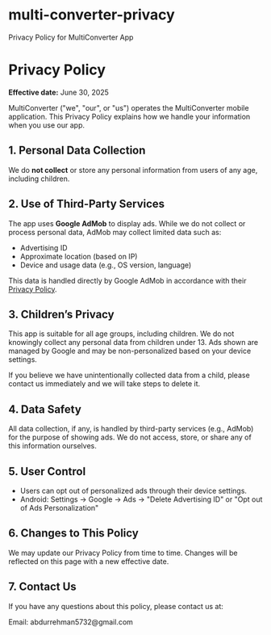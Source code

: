 # multi-converter-privacy
Privacy Policy for MultiConverter App
<!DOCTYPE html>
<html lang="en">
<head>
  <meta charset="UTF-8" />
  <meta name="viewport" content="width=device-width, initial-scale=1.0"/>
  <title>Privacy Policy - MultiConverter</title>
</head>
<body>
  <h1>Privacy Policy</h1>

  <p><strong>Effective date:</strong> June 30, 2025</p>

  <p>MultiConverter ("we", "our", or "us") operates the MultiConverter mobile application. This Privacy Policy explains how we handle your information when you use our app.</p>

  <h2>1. Personal Data Collection</h2>
  <p>We do <strong>not collect</strong> or store any personal information from users of any age, including children.</p>

  <h2>2. Use of Third-Party Services</h2>
  <p>The app uses <strong>Google AdMob</strong> to display ads. While we do not collect or process personal data, AdMob may collect limited data such as:</p>
  <ul>
    <li>Advertising ID</li>
    <li>Approximate location (based on IP)</li>
    <li>Device and usage data (e.g., OS version, language)</li>
  </ul>
  <p>This data is handled directly by Google AdMob in accordance with their <a href="https://policies.google.com/privacy">Privacy Policy</a>.</p>

  <h2>3. Children’s Privacy</h2>
  <p>This app is suitable for all age groups, including children. We do not knowingly collect any personal data from children under 13. Ads shown are managed by Google and may be non-personalized based on your device settings.</p>
  <p>If you believe we have unintentionally collected data from a child, please contact us immediately and we will take steps to delete it.</p>

  <h2>4. Data Safety</h2>
  <p>All data collection, if any, is handled by third-party services (e.g., AdMob) for the purpose of showing ads. We do not access, store, or share any of this information ourselves.</p>

  <h2>5. User Control</h2>
  <ul>
    <li>Users can opt out of personalized ads through their device settings.</li>
    <li>Android: Settings → Google → Ads → "Delete Advertising ID" or "Opt out of Ads Personalization"</li>
  </ul>

  <h2>6. Changes to This Policy</h2>
  <p>We may update our Privacy Policy from time to time. Changes will be reflected on this page with a new effective date.</p>

  <h2>7. Contact Us</h2>
  <p>If you have any questions about this policy, please contact us at:</p>
  <p>Email: abdurrehman5732@gmail.com</p>

</body>
</html>
